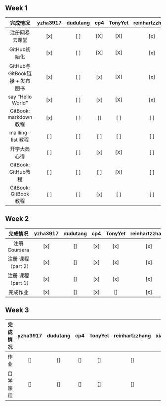 ## Week 1


完成情况                       | yzha3917 | dudutang | cp4 | TonyYet | reinhartzzhang | xiaokechenchen | zxcbbn
:-----:|:-----:|:-----:|:-----:|:----:|:-----:|:-----:|:------:
注册网易云课堂                 | [x]      | [ ]      | [X] | [X]     | [x]            | [ ]            | [x] 
GitHub初始化                   | [x]      | [ ]      | [X] | [X]     | [x]            | [ ]            | [x] 
GitHub与GitBook链接 + 发布图书 | [x]      | [ ]      | [x] | [X]     | [x]            | [ ]            | [ ] 
say “Hello World”              | [x]      | [ ]      | [x] | [X]     | [x]            | [ ]            | [x] 
GitBook: markdown 教程         | [x]      | [ ]      | []  | [ ]     | [ ]            | [ ]            | [ ] 
mailling-list 教程             | [ ]      | [ ]      | [ ] | [ ]     | [ ]            | [ ]            | [ ] 
开学大典心得                   | [ ]      | [ ]      | [x] | [X]     | [ ]            | [ ]            | [ ] 
GitBook: GitHub教程            | [ ]      | [ ]      | [ ] | [X]     | [ ]            | [ ]            | [ ] 
GitBook: GitBook 教程          | [ ]      | [ ]      | [x] | [ ]     | [ ]            | [ ]            | [ ] 


## Week 2


完成情况                       | yzha3917 | dudutang | cp4 | TonyYet | reinhartzzhang | xiaokechenchen | zxcbbn
:-----:|:-----:|:-----:|:-----:|:----:|:-----:|:-----:|:------:
注册 Coursera                  | [x]      | []       | [x] | [x]     | [x]            | []        | [x] 
注册 课程（part 2）            | [x]      | []       | [x] | [x]     | [x]            | []        | [x] 
注册 课程（part 1）            | [x]      | []       | [x] | [x]     | [x]            | []        | [x] 
完成作业                       | [x]      | []       | [x] | []      | [x]            | []        | [x] 

## Week 3

完成情况 | yzha3917 | dudutang | cp4 | TonyYet | reinhartzzhang | xiaokechenchen | zxcbbn
:-----:|:-----:|:-----:|:-----:|:----:|:-----:|:-----:|:------:
作业     | []      | []       | [] | []     | []            | []        | [] 
自学课程 | []      | []       | [] | []     | []            | []        | [] 
